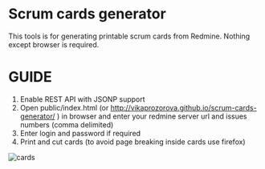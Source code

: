 Scrum cards generator
=====================

This tools is for generating printable scrum cards from Redmine. Nothing except browser is required.

# GUIDE

1. Enable REST API with JSONP support
2. Open public/index.html (or http://vikaprozorova.github.io/scrum-cards-generator/ ) in browser and enter your redmine server url and issues numbers (comma delimited)
3. Enter login and password if required
4. Print and cut cards (to avoid page breaking inside cards use firefox)

![cards](cards.png)
